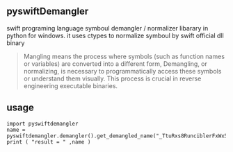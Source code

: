 ## pyswiftDemangler
swift programing language symboul demangler / normalizer libarary in  python for windows.
it uses ctypes to normalize symboul by swift official dll binary

>Mangling means the process where symbols (such as function names or variables) are converted into a different form,  Demangling, or normalizing, is necessary to programmatically access these symbols or understand them visually. This process is crucial in reverse engineering executable binaries.

## usage

```
import pyswiftdemangler
name = pyswiftdemangler.demangler().get_demangled_name("_TtuRxs8RunciblerFxWx5Mince6Quince_")
print ( "result = " ,name )
```
